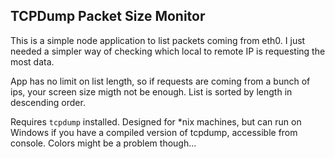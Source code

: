 ## TCPDump Packet Size Monitor

This is a simple node application to list packets coming from eth0.
I just needed a simpler way of checking which local to remote IP 
is requesting the most data.

App has no limit on list length, so if requests are coming from a 
bunch of ips, your screen size migth not be enough. List is sorted 
by length in descending order.

Requires `tcpdump` installed. Designed for *nix machines, but can 
run on Windows if you have a compiled version of tcpdump, accessible 
from console. Colors might be a problem though...